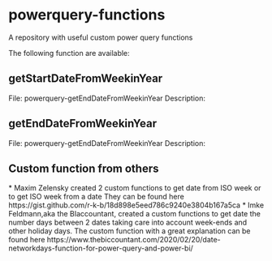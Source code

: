 # powerquery-functions
A repository with useful custom power query functions

The following function are available:

<h2>getStartDateFromWeekinYear</h2>
File: powerquery-getEndDateFromWeekinYear
Description:  

<h2>getEndDateFromWeekinYear</h2>
File: powerquery-getEndDateFromWeekinYear
Description: 

<h2>Custom function from others</h2>
* Maxim Zelensky created 2 custom functions to get date from ISO week or to get ISO week from a date 
They can be found here https://gist.github.com/r-k-b/18d898e5eed786c9240e3804b167a5ca
* Imke Feldmann,aka the BIaccountant, created a custom functions to get date the number days between 2 dates taking care into account week-ends and other holiday days. The custom function with a great explanation can be found here https://www.thebiccountant.com/2020/02/20/date-networkdays-function-for-power-query-and-power-bi/




